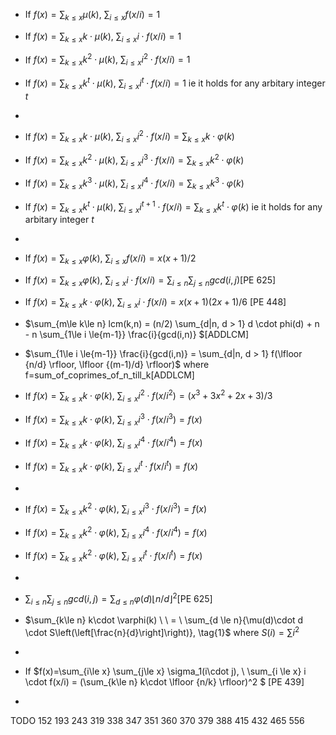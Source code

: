 - If $f(x)=\sum_{k\le x} \mu(k), \ \sum_{i\le x} f(x/i)=1$
- If $f(x)=\sum_{k\le x} k \cdot \mu(k), \ \sum_{i\le x} i \cdot f(x/i)=1$
- If $f(x)=\sum_{k\le x} k^2 \cdot \mu(k), \ \sum_{i\le x} i^2 \cdot f(x/i)=1$
- If $f(x)=\sum_{k\le x} k^t \cdot \mu(k), \ \sum_{i\le x} i^t \cdot f(x/i)=1$ ie it holds for any arbitary integer $t$
-
- If $f(x)=\sum_{k\le x} k \cdot \mu(k), \ \sum_{i\le x} i^2 \cdot f(x/i)=\sum_{k\le x} k\cdot\varphi(k)$
- If $f(x)=\sum_{k\le x} k^2 \cdot \mu(k), \ \sum_{i\le x} i^3 \cdot f(x/i)=\sum_{k\le x} k^2\cdot\varphi(k)$
- If $f(x)=\sum_{k\le x} k^3 \cdot \mu(k), \ \sum_{i\le x} i^4 \cdot f(x/i)=\sum_{k\le x} k^3\cdot\varphi(k)$
- If $f(x)=\sum_{k\le x} k^t \cdot \mu(k), \ \sum_{i\le x} i^{t+1} \cdot f(x/i)=\sum_{k\le x} k^t\cdot\varphi(k)$ ie it holds for any arbitary integer $t$
- 
- If $f(x)=\sum_{k\le x} \varphi(k), \ \sum_{i \le x}f(x/i)=x(x+1)/2$ 

- If $f(x)=\sum_{k\le x} \varphi(k), \ \sum_{i \le x} i \cdot f(x/i)=\sum_{i\le n}\sum_{j\le n} gcd(i,j)$[PE 625]
- If $f(x)=\sum_{k\le x} k\cdot\varphi(k), \ \sum_{i \le x} i \cdot f(x/i)=x(x+1)(2x+1)/6$
[PE 448]
- $\sum_{m\le k\le n} lcm(k,n) = (n/2) \sum_{d|n, d > 1} d \cdot phi(d) + n - n \sum_{1\le i \le{m-1}} \frac{i}{gcd(i,n)} $[ADDLCM]
- $\sum_{1\le i \le{m-1}} \frac{i}{gcd(i,n)} = \sum_{d|n, d > 1} f(\lfloor {n/d} \rfloor, \lfloor {(m-1)/d} \rfloor)$ where f=sum_of_coprimes_of_n_till_k[ADDLCM]
- If $f(x)=\sum_{k\le x} k\cdot\varphi(k), \ \sum_{i \le x} i^2 \cdot f(x/i^2)=(x^3+3x^2+2x+3)/3$
- If $f(x)=\sum_{k\le x} k\cdot\varphi(k), \ \sum_{i \le x} i^3 \cdot f(x/i^3)=f(x)$
- If $f(x)=\sum_{k\le x} k\cdot\varphi(k), \ \sum_{i \le x} i^4 \cdot f(x/i^4)=f(x)$
- If $f(x)=\sum_{k\le x} k\cdot\varphi(k), \ \sum_{i \le x} i^t \cdot f(x/i^t)=f(x)$
- 
- If $f(x)=\sum_{k\le x} k^2\cdot\varphi(k), \ \sum_{i \le x} i^3 \cdot f(x/i^3)=f(x)$
- If $f(x)=\sum_{k\le x} k^2\cdot\varphi(k), \ \sum_{i \le x} i^4 \cdot f(x/i^4)=f(x)$
- If $f(x)=\sum_{k\le x} k^2\cdot\varphi(k), \ \sum_{i \le x} i^t \cdot f(x/i^t)=f(x)$
- 


- $\sum_{i\le n}\sum_{j\le n} gcd(i,j) = \sum_{d\le n} \varphi(d)\lfloor n/d \rfloor ^2$[PE 625]
 


- $\sum_{k\le n} k\cdot \varphi(k) \ \ = \ \sum_{d \le n}{\mu(d)\cdot d \cdot S\left(\left[\frac{n}{d}\right]\right)}, \tag{1}$  where $S(i)=\sum i^2$

- 
-  If $f(x)=\sum_{i\le x} \sum_{j\le x} \sigma_1(i\cdot j),  \ \sum_{i \le x} i \cdot f(x/i) = (\sum_{k\le n} k\cdot \lfloor {n/k} \rfloor)^2 $
[PE 439]

- 


TODO
152
193
243
319
338
347
351
360
370
379
388
415
432
465
556

